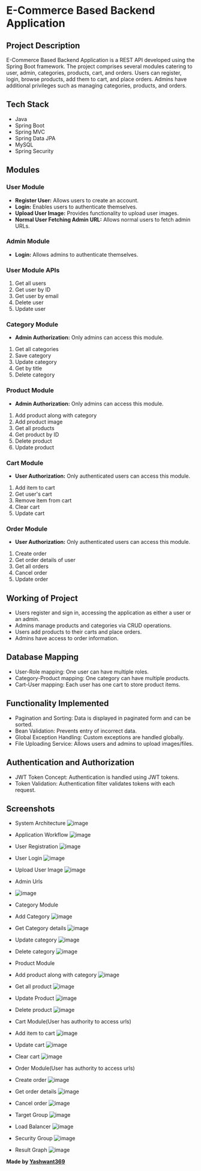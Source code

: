 # E-Commerce Based Backend Application

## Project Description
E-Commerce Based Backend Application is a REST API developed using the Spring Boot framework. The project comprises several modules catering to user, admin, categories, products, cart, and orders. Users can register, login, browse products, add them to cart, and place orders. Admins have additional privileges such as managing categories, products, and orders.

## Tech Stack
- Java
- Spring Boot
- Spring MVC
- Spring Data JPA
- MySQL
- Spring Security

## Modules

### User Module
- **Register User:** Allows users to create an account.
- **Login:** Enables users to authenticate themselves.
- **Upload User Image:** Provides functionality to upload user images.
- **Normal User Fetching Admin URL:** Allows normal users to fetch admin URLs.

### Admin Module
- **Login:** Allows admins to authenticate themselves.

### User Module APIs
1. Get all users
2. Get user by ID
3. Get user by email
4. Delete user
5. Update user

### Category Module
- **Admin Authorization:** Only admins can access this module.
1. Get all categories
2. Save category
3. Update category
4. Get by title
5. Delete category

### Product Module
- **Admin Authorization:** Only admins can access this module.
1. Add product along with category
2. Add product image
3. Get all products
4. Get product by ID
5. Delete product
6. Update product

### Cart Module
- **User Authorization:** Only authenticated users can access this module.
1. Add item to cart
2. Get user's cart
3. Remove item from cart
4. Clear cart
5. Update cart

### Order Module
- **User Authorization:** Only authenticated users can access this module.
1. Create order
2. Get order details of user
3. Get all orders
4. Cancel order
5. Update order

## Working of Project
- Users register and sign in, accessing the application as either a user or an admin.
- Admins manage products and categories via CRUD operations.
- Users add products to their carts and place orders.
- Admins have access to order information.

## Database Mapping
- User-Role mapping: One user can have multiple roles.
- Category-Product mapping: One category can have multiple products.
- Cart-User mapping: Each user has one cart to store product items.

## Functionality Implemented
- Pagination and Sorting: Data is displayed in paginated form and can be sorted.
- Bean Validation: Prevents entry of incorrect data.
- Global Exception Handling: Custom exceptions are handled globally.
- File Uploading Service: Allows users and admins to upload images/files.

## Authentication and Authorization
- JWT Token Concept: Authentication is handled using JWT tokens.
- Token Validation: Authentication filter validates tokens with each request.

## Screenshots

- System Architecture
  ![image](https://github.com/Yashwant369/Stationery-Store/assets/71956889/cc359e90-02a7-4257-869a-50744d147c04)

- Application Workflow
  ![image](https://github.com/Yashwant369/Stationery-Store/assets/71956889/16d10b71-0147-4c94-b501-57a03c03fd3c)


- User Registration 
  ![image](https://github.com/Yashwant369/Stationery-Store/assets/71956889/61b4cc35-9747-463e-b909-d5864e243da2)


- User Login 
  ![image](https://github.com/Yashwant369/Stationery-Store/assets/71956889/ec9c761b-9b10-43ac-b35c-1f586fefb511)


- Upload User Image
  ![image](https://github.com/Yashwant369/Stationery-Store/assets/71956889/810bb9f0-37a7-4dcf-bd97-cb1d098af77b)



- Admin Urls
- ![image](https://github.com/Yashwant369/Stationery-Store/assets/71956889/2b809889-fc35-4903-a03c-54d095451964)



- Category Module
- Add Category
  ![image](https://github.com/Yashwant369/Stationery-Store/assets/71956889/80ab56ba-850e-4d15-8993-1ea2548c8a20)

- Get Category details
 ![image](https://github.com/Yashwant369/Stationery-Store/assets/71956889/c99709ea-2f0c-4c11-a35a-97d5fd0a9f09)

- Update category
 ![image](https://github.com/Yashwant369/Stationery-Store/assets/71956889/92172856-728e-4d91-959d-fa110ae09429)


- Delete category
  ![image](https://github.com/Yashwant369/Stationery-Store/assets/71956889/a1f6463f-0b19-471a-8a3d-6f1fb5bb496d)


- Product Module

- Add product along with category
 ![image](https://github.com/Yashwant369/Stationery-Store/assets/71956889/130ad20a-5b86-4846-a878-7e91eab46263)



- Get all product
![image](https://github.com/Yashwant369/Stationery-Store/assets/71956889/40a6583b-51f8-4141-b594-112cbc8dd7c5)




- Update Product
  ![image](https://github.com/Yashwant369/Stationery-Store/assets/71956889/821b8cc2-22ab-47b3-b257-7272d0df7eed)


- Delete product
 ![image](https://github.com/Yashwant369/Stationery-Store/assets/71956889/2156277e-7a5c-4e0a-a321-4a99460980a7)

- Cart Module(User has authority to access urls)

- Add item to cart
  ![image](https://github.com/Yashwant369/Stationery-Store/assets/71956889/c21c3b09-1264-4de6-a5a8-2cbfd1e936a0)



- Update cart
 ![image](https://github.com/Yashwant369/Stationery-Store/assets/71956889/8134ded0-4796-4edd-b7e1-278fdd6345dd)


- Clear cart
 ![image](https://github.com/Yashwant369/Stationery-Store/assets/71956889/9014ea8a-3e05-40a1-9d4b-2d7d76205c28)


- Order Module(User has authority to access urls)
- Create order
 ![image](https://github.com/Yashwant369/Stationery-Store/assets/71956889/a4d5ae9a-a481-494d-8bb0-7c5b97fbba95)

  
- Get order details
  ![image](https://github.com/Yashwant369/Stationery-Store/assets/71956889/56e17a76-04a0-4f43-a14d-a2fa9ef03a7c)

- Cancel order
  ![image](https://github.com/Yashwant369/Stationery-Store/assets/71956889/aab7d098-bbbc-46b2-af21-c397c785edb5)

- Target Group
  ![image](https://github.com/Yashwant369/Stationery-Store/assets/71956889/cd24cdc2-4172-485e-8f6a-d615d3812270)

- Load Balancer
  ![image](https://github.com/Yashwant369/Stationery-Store/assets/71956889/29594a5b-5473-407b-a446-066ae4a8b86a)

- Security Group
  ![image](https://github.com/Yashwant369/Stationery-Store/assets/71956889/0c6981be-9b97-4e1b-8647-c882fb733977)

- Result Graph
  ![image](https://github.com/Yashwant369/Stationery-Store/assets/71956889/800a843f-dd2f-4fb8-a045-e3677416b728)




**Made by [Yashwant369](https://github.com/Yashwant369)**
